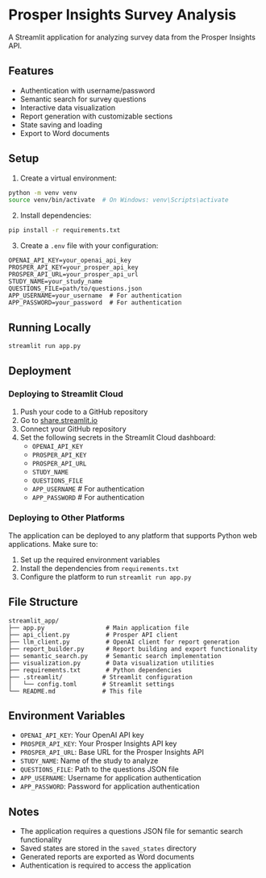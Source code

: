 # Prosper Insights Survey Analysis

A Streamlit application for analyzing survey data from the Prosper Insights API.

## Features

- Authentication with username/password
- Semantic search for survey questions
- Interactive data visualization
- Report generation with customizable sections
- State saving and loading
- Export to Word documents

## Setup

1. Create a virtual environment:
```bash
python -m venv venv
source venv/bin/activate  # On Windows: venv\Scripts\activate
```

2. Install dependencies:
```bash
pip install -r requirements.txt
```

3. Create a `.env` file with your configuration:
```env
OPENAI_API_KEY=your_openai_api_key
PROSPER_API_KEY=your_prosper_api_key
PROSPER_API_URL=your_prosper_api_url
STUDY_NAME=your_study_name
QUESTIONS_FILE=path/to/questions.json
APP_USERNAME=your_username  # For authentication
APP_PASSWORD=your_password  # For authentication
```

## Running Locally

```bash
streamlit run app.py
```

## Deployment

### Deploying to Streamlit Cloud

1. Push your code to a GitHub repository
2. Go to [share.streamlit.io](https://share.streamlit.io)
3. Connect your GitHub repository
4. Set the following secrets in the Streamlit Cloud dashboard:
   - `OPENAI_API_KEY`
   - `PROSPER_API_KEY`
   - `PROSPER_API_URL`
   - `STUDY_NAME`
   - `QUESTIONS_FILE`
   - `APP_USERNAME`  # For authentication
   - `APP_PASSWORD`  # For authentication

### Deploying to Other Platforms

The application can be deployed to any platform that supports Python web applications. Make sure to:

1. Set up the required environment variables
2. Install the dependencies from `requirements.txt`
3. Configure the platform to run `streamlit run app.py`

## File Structure

```
streamlit_app/
├── app.py                 # Main application file
├── api_client.py          # Prosper API client
├── llm_client.py          # OpenAI client for report generation
├── report_builder.py      # Report building and export functionality
├── semantic_search.py     # Semantic search implementation
├── visualization.py       # Data visualization utilities
├── requirements.txt       # Python dependencies
├── .streamlit/           # Streamlit configuration
│   └── config.toml       # Streamlit settings
└── README.md             # This file
```

## Environment Variables

- `OPENAI_API_KEY`: Your OpenAI API key
- `PROSPER_API_KEY`: Your Prosper Insights API key
- `PROSPER_API_URL`: Base URL for the Prosper Insights API
- `STUDY_NAME`: Name of the study to analyze
- `QUESTIONS_FILE`: Path to the questions JSON file
- `APP_USERNAME`: Username for application authentication
- `APP_PASSWORD`: Password for application authentication

## Notes

- The application requires a questions JSON file for semantic search functionality
- Saved states are stored in the `saved_states` directory
- Generated reports are exported as Word documents
- Authentication is required to access the application